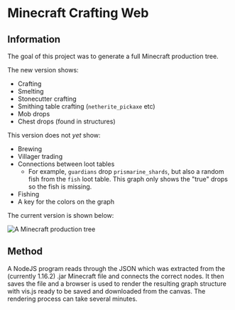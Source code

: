 # Minecraft Crafting Web

## Information
The goal of this project was to generate a full Minecraft production tree. 

The new version shows:
- Crafting
- Smelting
- Stonecutter crafting
- Smithing table crafting (`netherite_pickaxe` etc)
- Mob drops
- Chest drops (found in structures)

This version does not *yet* show:
- Brewing
- Villager trading
- Connections between loot tables
    - For example, `guardians` drop `prismarine_shards`, but also a random fish from the `fish` loot table. This graph only shows the "true" drops so the fish is missing.
- Fishing   
- A key for the colors on the graph

The current version is shown below:

![A Minecraft production tree](./rendering/static/result.png)

## Method
A NodeJS program reads through the JSON which was extracted from the (currently 1.16.2) .jar Minecraft file and connects the correct nodes. It then saves the file and a browser is used to render the resulting graph structure with vis.js ready to be saved and downloaded from the canvas. The rendering process can take several minutes. 
